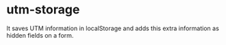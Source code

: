 # utm-storage
It saves UTM information in localStorage and adds this extra information as hidden fields on a form.
